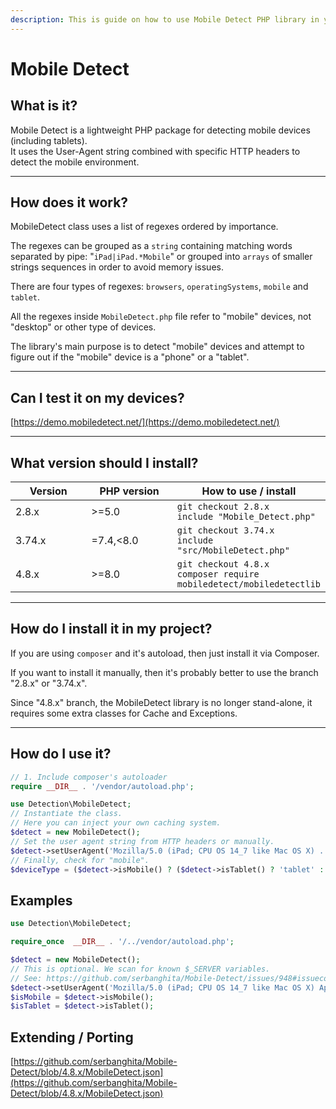 ```yaml
---
description: This is guide on how to use Mobile Detect PHP library in your project.
---
```


# Mobile Detect

## **What is it?**

Mobile Detect is a lightweight PHP package for detecting mobile devices (including tablets). \
It uses the User-Agent string combined with specific HTTP headers to detect the mobile environment.

***

## **How does it work?**

MobileDetect class uses a list of regexes ordered by importance.

The regexes can be grouped as a `string` containing matching words separated by pipe: "`iPad|iPad.*Mobile`" or grouped into `arrays` of smaller strings sequences in order to avoid memory issues.

There are four types of regexes: `browsers`, `operatingSystems`, `mobile` and `tablet`.

All the regexes inside `MobileDetect.php` file refer to "mobile" devices, not "desktop" or other type of devices.

The library's main purpose is to detect "mobile" devices and attempt to figure out if the "mobile" device is a "phone" or a "tablet".

***

## **Can I test it on my devices?**

[https://demo.mobiledetect.net/](https://demo.mobiledetect.net/)

***

## **What version should I install?**

<table><thead><tr><th width="113">Version</th><th width="132">PHP version</th><th>How to use / install</th></tr></thead><tbody><tr><td>2.8.x</td><td>>=5.0</td><td><code>git checkout 2.8.x</code><br><code>include "Mobile_Detect.php"</code></td></tr><tr><td>3.74.x</td><td>=7.4,&#x3C;8.0</td><td><code>git checkout 3.74.x</code><br><code>include "src/MobileDetect.php"</code></td></tr><tr><td>4.8.x</td><td>>=8.0</td><td><code>git checkout 4.8.x</code><br><code>composer require mobiledetect/mobiledetectlib</code></td></tr></tbody></table>

***

## **How do I install it in my project?**

If you are using `composer` and it's autoload, then just install it via Composer.

If you want to install it manually, then it's probably better to use the branch "2.8.x" or "3.74.x".

Since "4.8.x" branch, the MobileDetect library is no longer stand-alone, it requires some extra classes for Cache and Exceptions.

***

## **How do I use it?**

```php
// 1. Include composer's autoloader
require __DIR__ . '/vendor/autoload.php';

use Detection\MobileDetect;
// Instantiate the class.
// Here you can inject your own caching system.
$detect = new MobileDetect();
// Set the user agent string from HTTP headers or manually.
$detect->setUserAgent('Mozilla/5.0 (iPad; CPU OS 14_7 like Mac OS X) ...');
// Finally, check for "mobile".
$deviceType = ($detect->isMobile() ? ($detect->isTablet() ? 'tablet' : 'phone') : 'computer');
```

## Examples

```php
use Detection\MobileDetect;

require_once  __DIR__ . '/../vendor/autoload.php';

$detect = new MobileDetect();
// This is optional. We scan for known $_SERVER variables.
// See: https://github.com/serbanghita/Mobile-Detect/issues/948#issuecomment-1800271108
$detect->setUserAgent('Mozilla/5.0 (iPad; CPU OS 14_7 like Mac OS X) AppleWebKit/605.1.15 (KHTML, like Gecko) GSA/248.1.504392274 Mobile/15E148 Safari/604.1');
$isMobile = $detect->isMobile();
$isTablet = $detect->isTablet();
```

## Extending / Porting

[https://github.com/serbanghita/Mobile-Detect/blob/4.8.x/MobileDetect.json](https://github.com/serbanghita/Mobile-Detect/blob/4.8.x/MobileDetect.json)
